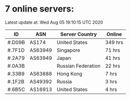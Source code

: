 # 7 online servers:

Latest update at: Wed Aug 05 19:10:15 UTC 2020

| ID | ASN | Server Country | Online |
| -- | --- | -------------- | ------ |
| #.D09B | AS174 | United States | 349 hrs |
| #.7F1D | AS63949 | Singapore | 71 hrs |
| #.2A79 | AS63949 | Japan | 41 hrs |
| #.0A3B |  | Russian Federation | 22 hrs |
| #.33B9 | AS63888 | Hong Kong | 7 hrs |
| #.1F2B | AS49392 | Russia | 3 hrs |
| #.6B5C | AS16913 | United States | 4 hrs |


